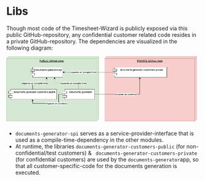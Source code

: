 # Libs

Though most code of the Timesheet-Wizard is publicly exposed via this public GitHub-repository, any confidential
customer
related code resides in a private GitHub-repository.
The dependencies are visualized in the following diagram:

![Solution](../doc/assets/solution.drawio.png "Solution")

* `documents-generator-spi` serves as a service-provider-interface that is used as a compile-time-dependency in the
  other
  modules.
* At runtime, the libraries `documents-generator-customers-public` (for non-confidential/test customers) & `
  documents-generator-customers-private` (for confidential customers) are used by the `documents-generator`app,
  so that all customer-specific-code for the documents generation is executed. 
